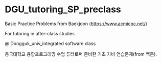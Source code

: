# DGU_tutoring_SP_preclass

Basic Practice Problems from Baekjoon (https://www.acmicpc.net/)

For tutoring in after-class studies

@ Dongguk_univ_integrated software class  



동국대학교 융합프로그래밍 수업
튜터로써 준비한 기초 자바 연습문제(from 백준).
